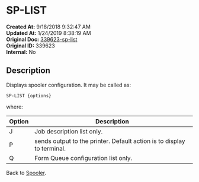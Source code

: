 # SP-LIST

**Created At:** 9/18/2018 9:32:47 AM  
**Updated At:** 1/24/2019 8:38:19 AM  
**Original Doc:** [339623-sp-list](https://docs.jbase.com/44205-spooler/339623-sp-list)  
**Original ID:** 339623  
**Internal:** No  

## Description

Displays spooler configuration. It may be called as:

```
SP-LIST {options}
```

where:


| Option | Description |
| --- | --- |
| J | Job description list only. |
| P | sends output to the printer. Default action is to display to terminal. |
| Q | Form Queue configuration list only. |

Back to [Spooler](./../jbase-spooler).
